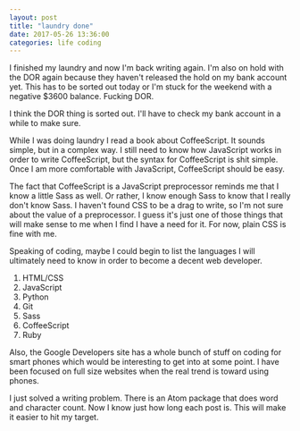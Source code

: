 ```yaml
---
layout: post
title: "laundry done"
date: 2017-05-26 13:36:00
categories: life coding
---
```


I finished my laundry and now I'm back writing again. I'm also on hold with the DOR again because they haven't released the hold on my bank account yet. This has to be sorted out today or I'm stuck for the weekend with a negative $3600 balance. Fucking DOR.

I think the DOR thing is sorted out. I'll have to check my bank account in a while to make sure.

While I was doing laundry I read a book about CoffeeScript. It sounds simple, but in a complex way. I still need to know how JavaScript works in order to write CoffeeScript, but the syntax for CoffeeScript is shit simple. Once I am more comfortable with JavaScript, CoffeeScript should be easy.

The fact that CoffeeScript is a JavaScript preprocessor reminds me that I know a little Sass as well. Or rather, I know enough Sass to know that I really don't know Sass. I haven't found CSS to be a drag to write, so I'm not sure about the value of a preprocessor. I guess it's just one of those things that will make sense to me when I find I have a need for it. For now, plain CSS is fine with me.

Speaking of coding, maybe I could begin to list the languages I will ultimately need to know in order to become a decent web developer.

1. HTML/CSS
2. JavaScript
3. Python
4. Git
5. Sass
6. CoffeeScript
7. Ruby

Also, the Google Developers site has a whole bunch of stuff on coding for smart phones which would be interesting to get into at some point. I have been focused on full size websites when the real trend is toward using phones.

I just solved a writing problem. There is an Atom package that does word and character count. Now I know just how long each post is. This will make it easier to hit my target.
